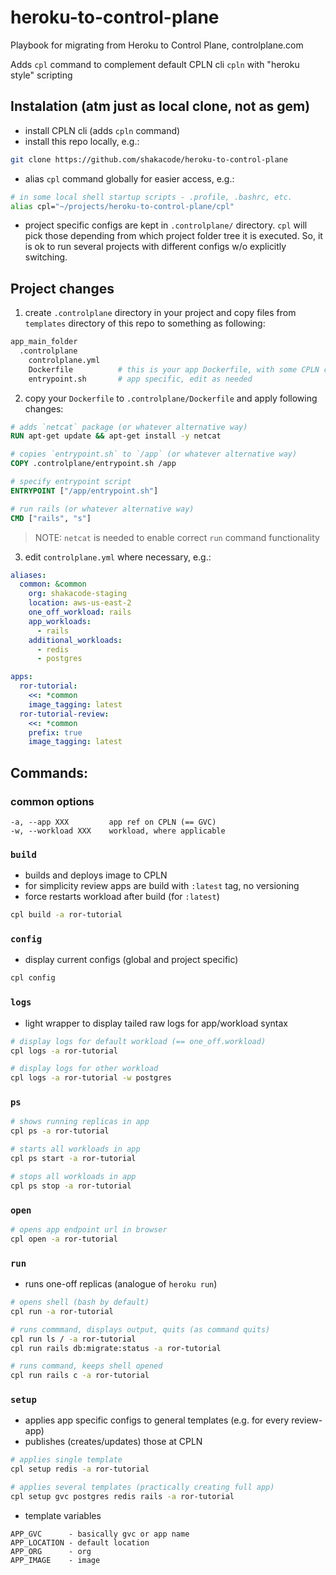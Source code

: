 # heroku-to-control-plane
Playbook for migrating from Heroku to Control Plane, controlplane.com

Adds `cpl` command to complement default CPLN cli `cpln` with "heroku style" scripting

## Instalation (atm just as local clone, not as gem)
- install CPLN cli (adds `cpln` command)
- install this repo locally, e.g.:
```sh
git clone https://github.com/shakacode/heroku-to-control-plane
```
- alias `cpl` command globally for easier access, e.g.:
```sh
# in some local shell startup scripts - .profile, .bashrc, etc.
alias cpl="~/projects/heroku-to-control-plane/cpl"
```
- project specific configs are kept in `.controlplane/` directory. `cpl` will pick those depending from which project folder tree it is executed. So, it is ok to run several projects with different configs w/o explicitly switching.

## Project changes
1. create `.controlplane` directory in your project and copy files from `templates` directory of this repo to something as following:
```sh
app_main_folder
  .controlplane
    controlplane.yml
    Dockerfile          # this is your app Dockerfile, with some CPLN changes
    entrypoint.sh       # app specific, edit as needed
```

2. copy your `Dockerfile` to `.controlplane/Dockerfile` and apply following changes:
```dockerfile
# adds `netcat` package (or whatever alternative way)
RUN apt-get update && apt-get install -y netcat

# copies `entrypoint.sh` to `/app` (or whatever alternative way)
COPY .controlplane/entrypoint.sh /app

# specify entrypoint script
ENTRYPOINT ["/app/entrypoint.sh"]

# run rails (or whatever alternative way)
CMD ["rails", "s"]
```
> NOTE: `netcat` is needed to enable correct `run` command functionality

3. edit `controlplane.yml` where necessary, e.g.:
```yaml
aliases:
  common: &common
    org: shakacode-staging
    location: aws-us-east-2
    one_off_workload: rails
    app_workloads:
      - rails
    additional_workloads:
      - redis
      - postgres

apps:
  ror-tutorial:
    <<: *common
    image_tagging: latest
  ror-tutorial-review:
    <<: *common
    prefix: true
    image_tagging: latest
```

## Commands:

### common options
```
-a, --app XXX         app ref on CPLN (== GVC)
-w, --workload XXX    workload, where applicable
```

### `build`
- builds and deploys image to CPLN
- for simplicity review apps are build with `:latest` tag, no versioning
- force restarts workload after build (for `:latest`)

```sh
cpl build -a ror-tutorial
```


### `config`
- display current configs (global and project specific)

```sh
cpl config
```

### `logs`
- light wrapper to display tailed raw logs for app/workload syntax

```sh
# display logs for default workload (== one_off.workload)
cpl logs -a ror-tutorial

# display logs for other workload
cpl logs -a ror-tutorial -w postgres
```

### `ps`
```sh
# shows running replicas in app
cpl ps -a ror-tutorial

# starts all workloads in app
cpl ps start -a ror-tutorial

# stops all workloads in app
cpl ps stop -a ror-tutorial
```

### `open`
```sh
# opens app endpoint url in browser
cpl open -a ror-tutorial
```

### `run`
- runs one-off replicas (analogue of `heroku run`)

```sh
# opens shell (bash by default)
cpl run -a ror-tutorial

# runs commmand, displays output, quits (as command quits)
cpl run ls / -a ror-tutorial
cpl run rails db:migrate:status -a ror-tutorial

# runs command, keeps shell opened
cpl run rails c -a ror-tutorial
```

### `setup`
- applies app specific configs to general templates (e.g. for every review-app)
- publishes (creates/updates) those at CPLN
```sh
# applies single template
cpl setup redis -a ror-tutorial

# applies several templates (practically creating full app)
cpl setup gvc postgres redis rails -a ror-tutorial
```
- template variables
```
APP_GVC      - basically gvc or app name
APP_LOCATION - default location
APP_ORG      - org
APP_IMAGE    - image
```

